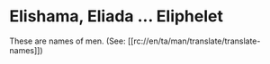 # Elishama, Eliada ... Eliphelet
These are names of men. (See: [[rc://en/ta/man/translate/translate-names]])